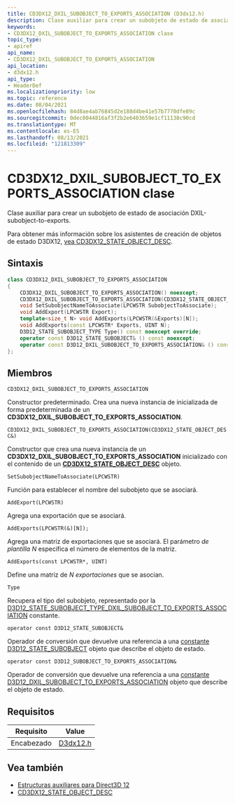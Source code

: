 ```yaml
---
title: CD3DX12_DXIL_SUBOBJECT_TO_EXPORTS_ASSOCIATION (D3dx12.h)
description: Clase auxiliar para crear un subobjeto de estado de asociación DXIL-subobject-to-exports.
keywords:
- CD3DX12_DXIL_SUBOBJECT_TO_EXPORTS_ASSOCIATION clase
topic_type:
- apiref
api_name:
- CD3DX12_DXIL_SUBOBJECT_TO_EXPORTS_ASSOCIATION
api_location:
- d3dx12.h
api_type:
- HeaderDef
ms.localizationpriority: low
ms.topic: reference
ms.date: 08/04/2021
ms.openlocfilehash: 84d8ae4ab76845d2e188d4be41e57b7770dfe89c
ms.sourcegitcommit: 0dec0044816af3f2b2e6403659e1cf11138c90cd
ms.translationtype: MT
ms.contentlocale: es-ES
ms.lasthandoff: 08/13/2021
ms.locfileid: "121813309"
---
```

# <a name="cd3dx12_dxil_subobject_to_exports_association-class"></a>CD3DX12_DXIL_SUBOBJECT_TO_EXPORTS_ASSOCIATION clase

Clase auxiliar para crear un subobjeto de estado de asociación DXIL-subobject-to-exports.

Para obtener más información sobre los asistentes de creación de objetos de estado D3DX12, [vea CD3DX12_STATE_OBJECT_DESC](cd3dx12-state-object-desc.md).

## <a name="syntax"></a>Sintaxis

```cpp
class CD3DX12_DXIL_SUBOBJECT_TO_EXPORTS_ASSOCIATION
{
    CD3DX12_DXIL_SUBOBJECT_TO_EXPORTS_ASSOCIATION() noexcept;
    CD3DX12_DXIL_SUBOBJECT_TO_EXPORTS_ASSOCIATION(CD3DX12_STATE_OBJECT_DESC& ContainingStateObject);
    void SetSubobjectNameToAssociate(LPCWSTR SubobjectToAssociate);
    void AddExport(LPCWSTR Export);
    template<size_t N> void AddExports(LPCWSTR(&Exports)[N]);
    void AddExports(const LPCWSTR* Exports, UINT N);
    D3D12_STATE_SUBOBJECT_TYPE Type() const noexcept override;
    operator const D3D12_STATE_SUBOBJECT& () const noexcept;
    operator const D3D12_DXIL_SUBOBJECT_TO_EXPORTS_ASSOCIATION& () const noexcept;
};
```

## <a name="members"></a>Miembros

`CD3DX12_DXIL_SUBOBJECT_TO_EXPORTS_ASSOCIATION`

Constructor predeterminado. Crea una nueva instancia de inicializada de forma predeterminada de un **CD3DX12_DXIL_SUBOBJECT_TO_EXPORTS_ASSOCIATION**.

`CD3DX12_DXIL_SUBOBJECT_TO_EXPORTS_ASSOCIATION(CD3DX12_STATE_OBJECT_DESC&)`

Constructor que crea una nueva instancia de un **CD3DX12_DXIL_SUBOBJECT_TO_EXPORTS_ASSOCIATION** inicializado con el contenido de un [**CD3DX12_STATE_OBJECT_DESC**](cd3dx12-state-object-desc.md) objeto.

`SetSubobjectNameToAssociate(LPCWSTR)`

Función para establecer el nombre del subobjeto que se asociará.

`AddExport(LPCWSTR)`

Agrega una exportación que se asociará.

`AddExports(LPCWSTR(&)[N]);`

Agrega una matriz de exportaciones que se asociará. El parámetro *de plantilla N* especifica el número de elementos de la matriz.

`AddExports(const LPCWSTR*, UINT)`

Define una matriz de *N exportaciones* que se asocian.

`Type`

Recupera el tipo del subobjeto, representado por la [D3D12_STATE_SUBOBJECT_TYPE_DXIL_SUBOBJECT_TO_EXPORTS_ASSOCIATION](/windows/win32/api/d3d12/ne-d3d12-d3d12_state_subobject_type) constante.

`operator const D3D12_STATE_SUBOBJECT&`

Operador de conversión que devuelve una referencia a una [constante D3D12_STATE_SUBOBJECT](/windows/win32/api/d3d12/ns-d3d12-d3d12_state_subobject) objeto que describe el objeto de estado.

`operator const D3D12_SUBOBJECT_TO_EXPORTS_ASSOCIATION&`

Operador de conversión que devuelve una referencia a una [constante D3D12_DXIL_SUBOBJECT_TO_EXPORTS_ASSOCIATION](/windows/win32/api/d3d12/ns-d3d12-d3d12_dxil_subobject_to_exports_association) objeto que describe el objeto de estado.

## <a name="requirements"></a>Requisitos

| Requisito | Value |
|-------------------|-------------------------------------------------------------------------------------|
| Encabezado | [D3dx12.h](https://github.com/microsoft/DirectX-Headers/blob/main/include/directx/d3dx12.h) |

## <a name="see-also"></a>Vea también

* [Estructuras auxiliares para Direct3D 12](helper-structures-for-d3d12.md)
* [CD3DX12_STATE_OBJECT_DESC](cd3dx12-state-object-desc.md)
